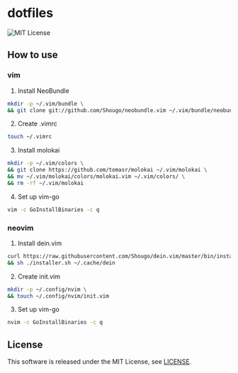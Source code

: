 # dotfiles

![MIT License](https://img.shields.io/badge/license-MIT-blue.svg?style=flat)

## How to use

### vim

1. Install NeoBundle

```bash
mkdir -p ~/.vim/bundle \
&& git clone git://github.com/Shougo/neobundle.vim ~/.vim/bundle/neobundle.vim
```

2. Create .vimrc

```bash
touch ~/.vimrc
```

3. Install molokai

```bash
mkdir -p ~/.vim/colors \
&& git clone https://github.com/tomasr/molokai ~/.vim/molokai \
&& mv ~/.vim/molokai/colors/molokai.vim ~/.vim/colors/ \
&& rm -rf ~/.vim/molokai
```

4. Set up vim-go

```bash
vim -c GoInstallBinaries -c q
```

### neovim

1. Install dein.vim

```bash
curl https://raw.githubusercontent.com/Shougo/dein.vim/master/bin/installer.sh > installer.sh \
&& sh ./installer.sh ~/.cache/dein
```

2. Create init.vim

```bash
mkdir -p ~/.config/nvim \
&& touch ~/.config/nvim/init.vim
```

3. Set up vim-go

```bash
nvim -c GoInstallBinaries -c q
```

## License

This software is released under the MIT License, see [LICENSE](https://github.com/nagatax/dotfiles/blob/master/LICENSE).
